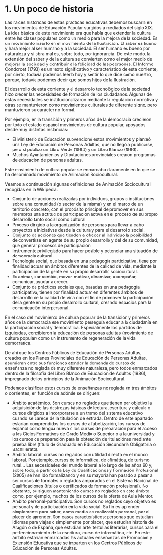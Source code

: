 
# 1. Un poco de historia

Las raíces históricas de estas prácticas educativas debemos buscarla en los movimientos de Educación Popular surgidos a mediados del siglo XIX. La idea básica de este movimiento era que había que extender la cultura entre las clases populares como un medio para la mejora de la sociedad. Es un movimiento inserto en el movimiento de la Ilustración. El saber es bueno y hará mejor al ser humano y a la sociedad. El ser humano es bueno por naturaleza y si obra mal es, sobre todo, por ignorancia. De este modo, la extensión del saber y de la cultura se convierten como el mejor medio de mejorar la sociedad y contribuir a la felicidad de las peersonas. El Informe Condorcet (1793) es un texto significativo y característico de esta corriente, por cierto, todavía podemos leerlo hoy y sentir lo que dice como nuestro, porque, todavía podemos decir que somos hijos de la Ilustración.

El desarrollo de esta corriente y el desarrollo tecnológico de la sociedad hizo crecer las necesidades de formación de los ciudadanos. Algunas de estas necesidades se institucionalizaron mediante la regulación normativa y otras se mantuvieron como movimientos culturales de diferente signo, pero mantuvieron su carácter no formal.

Por ejemplo, en la transición y primeros años de la democracia crecieron por todo el estado español movimientos de cultura popular, apoyados desde muy distintas instancias:

- El Ministerio de Educación subvencionó estos movimientos y planteó una Ley de Educación de Personas Adultas, que no llegó a publicarse, pero sí publico un Libro Verde (1984) y un Libro Blanco (1986).
- Muchos Ayuntamientos y Diputaciones provinciales crearon programas de educación de personas adultas.

Este movimiento de cultura popular se enmarcaba claramente en lo que se ha denominado movimiento de Animación Sociocultural.

Veamos a continuación algunas definiciones de Animación Sociocultural recogidas en la Wikipedia.

- Conjunto de acciones realizadas por individuos, grupos o instituciones sobre una comunidad (o sector de la misma) y en el marco de un territorio concreto, con el propósito principal de promover en sus miembros una actitud de participación activa en el proceso de su propio desarrollo tanto social como cultural
- Proceso dirigido a la organización de personas para llevar a cabo proyectos e iniciativas desde la cultura y para el desarrollo social.
- Conjunto de acciones que tienden a ofrecer al individuo la posibilidad de convertirse en agente de su propio desarrollo y del de su comunidad, que generar procesos de participación.
- Instrumento privilegiado para hacer posible y potenciar una situación de democracia cultural.
- Tecnología social, que basada en una pedagogía participativa, tiene por finalidad actuar en ámbitos diferentes de la calidad de vida, mediante la participación de la gente en su propio desarrollo sociocultural.
- Es animar, dar sentido, mover, motivar, dinamizar, acompañar, comunicar, ayudar a crecer.
- Conjunto de prácticas sociales que, basadas en una pedagogía participativa, tienen por finalidad actuar en diferentes ámbitos de desarrollo de la calidad de vida con el fin de promover la participación de la gente en su propio desarrollo cultural, creando espacios para la comunicación interpersonal.

En el caso del movimiento de cultura popular de la transición y primeros años de la democracia ese movimiento perseguía educar a la ciudadanía en la participación social y democrática. Especialmente los partidos de izquierdas, concibieron la educación de personas adultas (movimiento de cultura popular) como un instrumento de regeneración de la vida democrática.

De ahí que los Centros Públicos de Educación de Personas Adultas, creados en los Planes Provinciales de Educación de Personas Adultas, asumieran entre sus funciones atender la demanda de cursos de enseñanza no reglada de muy diferente naturaleza, pero todos enmarcados dentro de la filosofía del Libro Blanco de Educación de Adultos (1986), impregnado de los principios de la Animación Sociocultural.

Podemos clasificar estos cursos de enseñanzas no reglada en tres ámbitos o corrientes, en función de adónde se diriguen:

- Ámbito académico. Son cursos no reglados que tienen por objetivo la adquisicíón de las destrezas básicas de lectura, escritura y cálculo o cursos dirigidos a incorporarse a un tramo del sistema educativo cuando se carece de la titulación de entrada. Dentro de este apartado estarían comprendidos los cursos de alfabetización, los cursos de español como lengua nueva o los cursos de preparación para el acceso a los Ciclos Formativos de Grado Medio o Superior o a la universidad y los cursos de preparación para la obtención de titulaciónes mediante prueba libre (título de Graduado en Educación Secundaria Obligatoria o Bachillerato).
- Ámbito laboral: cursos no reglados con utilidad directa en el mundo laboral. Por ejemplo, cursos de informática, de ofimática, de turismo rural… Las necesidades del mundo laboral a lo largo de los años 90 y, sobre todo, a partir de la Ley de Cualificaciones y Formación Profesional (2005) se han ido formalizando y en su mayoría han pasado a pasar a ser cursos de formales o reglados amparados en el Sistema Nacional de Cualificaciones (títulos o certificados de formación profesional). No obstante, se siguen manteniendo cursos no reglados en este ámbito como, por ejemplo, muchos de los cursos de la oferta de Aula Mentor.
- Ámbito personal-participativo. Son cursos no reglados cuyo objetivo es personal y de participación en la vida social. Su fin es aprender simplemente para saber, como medio de realización personal, por el placer de aprender. Son casos característicos: personas que estudian idiomas para viajas o simplemente por placer, que estudian historia de Aragón o de España, que estudian arte, tertulias literarias, cursos para el perfeccionamiento de la escritura, curso de informática, etc. En este ámbito estarían enmarcadas las actuales enseñanzas de Promoción y Extensión Educativa que se imparten en los Centros Públicos de Educación de Personas Adultas.
